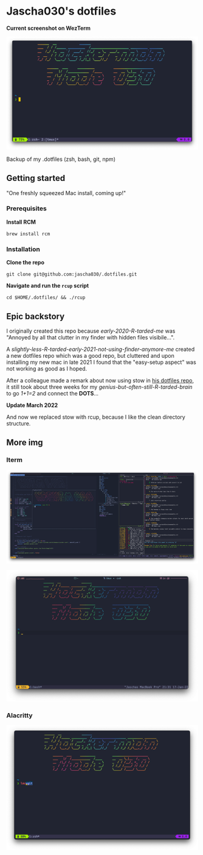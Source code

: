 # Jascha030's dotfiles

**Current screenshot on WezTerm**

![WezTerm home](https://github.com/jascha030/.dotfiles/blob/main/util/img/term-home-wezterm.png?raw=true)

Backup of my .dotfiles (zsh, bash, git, npm)

## Getting started

"One freshly squeezed Mac install, coming up!"

### Prerequisites

**Install RCM**

```shell
brew install rcm
```

### Installation

**Clone the repo**

```shell
git clone git@github.com:jascha030/.dotfiles.git
```

**Navigate and run the `rcup` script**

```shell
cd $HOME/.dotfiles/ && ./rcup
```

## Epic backstory

I originally created this repo because _early-2020-R-tarded-me_ was "Annoyed by all that clutter in my finder with hidden files visibile...".

A _slightly-less-R-tarded-early-2021-not-using-finder-anymore-me_ created a new dotfiles repo which was a good repo, but cluttered and upon installing my new mac in late 2021 I found that the "easy-setup aspect" was not working as good as I hoped.

After a colleague made a remark about now using stow in [his dotfiles repo](https://github.com/V1RE/dotfiles), it still took about three weeks for my _genius-but-often-still-R-tarded-brain_ to go _1+1=2_ and connect the **DOTS**... 

**Update March 2022**

And now we replaced stow with rcup, because I like the clean directory structure.

## More img

### Iterm

![terminal in action](https://github.com/jascha030/.dotfiles/blob/main/util/img/nvim-tmux-lazygit-iterm.png?raw=true)

![iTerm home](https://github.com/jascha030/.dotfiles/blob/main/util/img/term-home-iterm.png?raw=true)

### Alacritty

![Alacritty home](https://github.com/jascha030/.dotfiles/blob/main/util/img/term-home-alacritty.png?raw=true)

